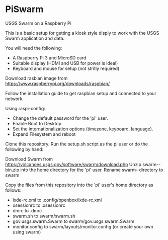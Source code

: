 ﻿# PiSwarm
USGS Swarm on a Raspberry Pi

This is a basic setup for getting a kiosk style disply to work with the USGS Swarm application and data.

You will need the following:
* A Raspberry Pi 3 and MicroSD card
* Suitable display (HDMI and USB for power is ideal)
* Keyboard and mouse for setup (not stritly required)

Download rasbian image from https://www.raspberrypi.org/downloads/raspbian/

Follow the installation guide to get raspbian setup and connected to your network.

Using raspi-config:
* Change the default password for the 'pi' user.
* Enable Boot to Desktop
* Set the internationalization options (timezone, keyboard, language).
* Expand Filesystem and reboot

Clone this repository.
Run the setup.sh script as the pi user or do the following by hand:

Download Swarm from https://volcanoes.usgs.gov/software/swarm/download.php
Unzip swarm-<version>-bin.zip into the home directory for the 'pi' user.
Rename swarm-<version> directory to swarm

Copy the files from this repository into the 'pi' user's home directory as follows:
* lxde-rc.xml to .config/openbox/lxde-rc.xml
* xsessionrc to .xsessionrc
* dmrc to .dmrc
* swarm.sh to swarm/swarm.sh
* gov.usgs.swarm.Swarm to swarm/gov.usgs.swarm.Swarm
* monitor.config to swarm/layouts/monitor.config (or create your own using swarm)

